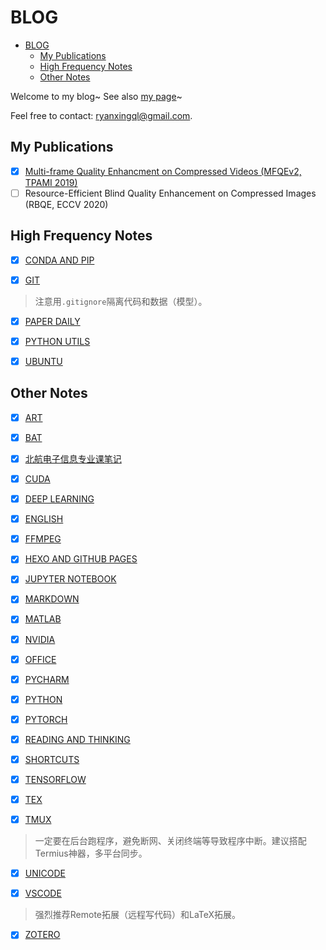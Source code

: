 # BLOG

- [BLOG](#blog)
  - [My Publications](#my-publications)
  - [High Frequency Notes](#high-frequency-notes)
  - [Other Notes](#other-notes)

Welcome to my blog~ See also [my page](https://ryanxingql.github.io/)~

Feel free to contact: ryanxingql@gmail.com.

## My Publications

- [x] [Multi-frame Quality Enhancment on Compressed Videos (MFQEv2, TPAMI 2019)](https://github.com/RyanXingQL/Blog/blob/master/posts/mfqev2.md)
- [ ] Resource-Efficient Blind Quality Enhancement on Compressed Images (RBQE, ECCV 2020)

## High Frequency Notes

- [x] [CONDA AND PIP](https://github.com/RyanXingQL/Blog/blob/master/posts/conda_and_pip.md)

- [x] [GIT](https://github.com/RyanXingQL/Blog/blob/master/posts/git.md)

> 注意用`.gitignore`隔离代码和数据（模型）。

- [x] [PAPER DAILY](https://github.com/RyanXingQL/Blog/blob/master/posts/paper_daily.md)

- [x] [PYTHON UTILS](https://github.com/RyanXingQL/PythonUtils)

- [x] [UBUNTU](https://github.com/RyanXingQL/Blog/blob/master/posts/ubuntu.md)

## Other Notes

- [x] [ART](https://github.com/RyanXingQL/Blog/blob/master/posts/art.md)

- [x] [BAT](https://github.com/RyanXingQL/Blog/blob/master/posts/bat.md)

- [x] [北航电子信息专业课笔记](https://gist.github.com/RyanXingQL/31be08b97db38c7eb2f636ae2607f54b)

- [x] [CUDA](https://github.com/RyanXingQL/Blog/blob/master/posts/cuda.md)

- [x] [DEEP LEARNING](https://github.com/RyanXingQL/Blog/blob/master/posts/deep_learning.md)

- [x] [ENGLISH](https://github.com/RyanXingQL/Blog/blob/master/posts/english.md)

- [x] [FFMPEG](https://github.com/RyanXingQL/Blog/blob/master/posts/ffmpeg.md)

- [x] [HEXO AND GITHUB PAGES](https://github.com/RyanXingQL/Blog/blob/master/posts/hexo_and_github_pages.md)

- [x] [JUPYTER NOTEBOOK](https://github.com/RyanXingQL/Blog/blob/master/posts/jupyter_notebook.md)

- [x] [MARKDOWN](https://github.com/RyanXingQL/Blog/blob/master/posts/markdown.md)

- [x] [MATLAB](https://github.com/RyanXingQL/Blog/blob/master/posts/matlab.md)

- [x] [NVIDIA](https://github.com/RyanXingQL/Blog/blob/master/posts/nvidia.md)

- [x] [OFFICE](https://github.com/RyanXingQL/Blog/blob/master/posts/office.md)

- [x] [PYCHARM](https://github.com/RyanXingQL/Blog/blob/master/posts/pycharm.md)

- [x] [PYTHON](https://github.com/RyanXingQL/Blog/blob/master/posts/python.md)

- [x] [PYTORCH](https://github.com/RyanXingQL/Blog/blob/master/posts/pytorch.md)

- [x] [READING AND THINKING](https://github.com/RyanXingQL/Blog/blob/master/posts/reading_and_thinking.md)

- [x] [SHORTCUTS](https://github.com/RyanXingQL/Blog/blob/master/posts/shortcuts.md)

- [x] [TENSORFLOW](https://github.com/RyanXingQL/Blog/blob/master/posts/tensorflow.md)

- [x] [TEX](https://github.com/RyanXingQL/Blog/blob/master/posts/tex.md)

- [x] [TMUX](https://github.com/RyanXingQL/Blog/blob/master/posts/tmux.md)

> 一定要在后台跑程序，避免断网、关闭终端等导致程序中断。建议搭配Termius神器，多平台同步。

- [x] [UNICODE](https://github.com/RyanXingQL/Blog/blob/master/posts/unicode.md)

- [x] [VSCODE](https://github.com/RyanXingQL/Blog/blob/master/posts/vscode.md)

> 强烈推荐Remote拓展（远程写代码）和LaTeX拓展。

- [x] [ZOTERO](https://github.com/RyanXingQL/Blog/blob/master/posts/zotero.md)

